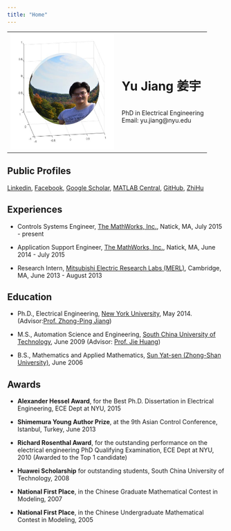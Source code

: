 ```yaml
---
title: "Home"
---
```


<table class="imgtable"><tr><td>
<img src="YuJiangProfile.jpg" alt="Portrait of Yu Jiang" width="240px" height="270px" />&nbsp;</td>
<td align="left"><h1>Yu Jiang 姜宇</h1><br/>
PhD in Electrical Engineering<br />
Email: yu.jiang@nyu.edu<br />
</td></tr></table>

## Public Profiles
[Linkedin](http://www.linkedin.com/in/yujiang26),
[Facebook](https://www.facebook.com/yu.jiang.26),
[Google Scholar](http://scholar.google.com/citations?user=QYanTRsAAAAJ),
[MATLAB Central](http://www.mathworks.com/matlabcentral/profile/authors/5012545-yu),
[GitHub](https://github.com/yu-jiang/),
[ZhiHu](https://www.zhihu.com/people/yujiangnyu)



## Experiences

- Controls Systems Engineer, [The MathWorks, Inc.](http://www.mathworks.com), Natick, MA, July 2015 - present

- Application Support Engineer, [The MathWorks, Inc.](http://www.mathworks.com), Natick, MA, June 2014 - July 2015

- Research Intern, [Mitsubishi Electric Research Labs (MERL)](http://www.merl.com), Cambridge, MA, June 2013 - August 2013

## Education

- Ph.D., Electrical Engineering, [New York University](http://www.nyu.edu), May 2014. (Advisor:[Prof. Zhong-Ping Jiang](http://engineering.nyu.edu/people/zhong-ping-jiang))

- M.S., Automation Science and Engineering, [South China University of Technology](http://www.scut.edu.cn/), June 2009 (Advisor: [Prof. Jie Huang](http://www.mae.cuhk.edu.hk/~jhuang/))

- B.S., Mathematics and Applied Mathematics, [Sun Yat-sen (Zhong-Shan University)](http://www.sysu.edu.cn), June 2006

<a name = "resume-awards"></a>
## Awards

- **Alexander Hessel Award**, for the Best Ph.D. Dissertation in Electrical Engineering, ECE Dept at NYU, 2015

- **Shimemura Young Author Prize**, at the 9th Asian Control Conference, Istanbul, Turkey, June 2013

- **Richard Rosenthal Award**, for the outstanding performance on the electrical engineering PhD Qualifying Examination, ECE Dept at NYU, 2010 (Awarded to the Top 1 candidate)

- **Huawei Scholarship** for outstanding students, South China University of Technology, 2008

- **National First Place**, in the Chinese Graduate Mathematical Contest in Modeling, 2007

- **National First Place**, in the Chinese Undergraduate Mathematical Contest in Modeling, 2005